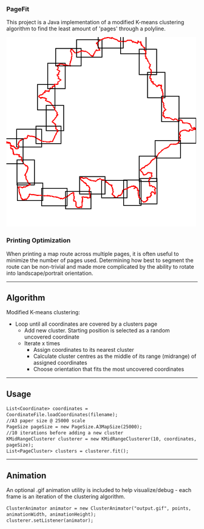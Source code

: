 
### PageFit ###
This project is a Java implementation of a modified K-means clustering algorithm to find the least amount of 'pages' through a polyline.

![MapMate](https://github.com/DM-UK/PageFit/blob/master/route3midrange.gif)



### Printing Optimization ###
When printing a map route across multiple pages, it is often useful to minimize the number of pages used. Determining how best to segment the route can be non-trivial and made more complicated by the ability to rotate into landscape/portrait orientation.

___
## Algorithm ##
Modified K-means clustering: 

- Loop until all coordinates are covered by a clusters page
  - Add new cluster. Starting position is selected as a random uncovered coordinate
  - Iterate x times
    - Assign coordinates to its nearest cluster
    - Calculate cluster centres as the middle of its range (midrange) of assigned coordinates
    - Choose orientation that fits the most uncovered coordinates
___
## Usage ##



```
List<Coordinate> coordinates = CoordinateFile.loadCoordinates(filename);
//A3 paper size @ 25000 scale
PageSize pageSize = new PageSize.A3MapSize(25000);
//10 iterations before adding a new cluster 
KMidRangeClusterer clusterer = new KMidRangeClusterer(10, coordinates, pageSize);
List<PageCluster> clusters = clusterer.fit();
```
___
## Animation ##
An optional .gif animation utility is included to help visualize/debug - each frame is an iteration of the clustering algorithm.
```
ClusterAnimator animator = new ClusterAnimator("output.gif", points, animationWidth, animationHeight);
clusterer.setListener(animator);
```






